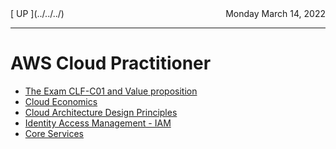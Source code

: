 <title>@abb on AWS Cloud Practitioner Certification</title>

<style>
#date {
	float: right;
}
</style>

<div id="date">
Monday March 14, 2022
</div>
[ UP ](../../../)

<hr>

# AWS Cloud Practitioner

- [ The Exam CLF-C01 and Value proposition ](01.html)
- [ Cloud Economics ](02.html)
- [ Cloud Architecture Design Principles ](03.html)
- [ Identity Access Management - IAM ](04.html)
- [ Core Services ](05.html)

